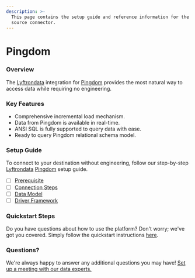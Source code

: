 ```yaml
---
description: >-
  This page contains the setup guide and reference information for the Pingdom
  source connector.
---
```


# Pingdom

### Overview

The [Lyftrondata](https://www.lyftrondata.com/) integration for [Pingdom](None/) provides the most natural way to access data while requiring no engineering.

### Key Features

* Comprehensive incremental load mechanism.
* Data from Pingdom is available in real-time.
* ANSI SQL is fully supported to query data with ease.
* Ready to query Pingdom relational schema model.

### Setup Guide

To connect to your destination without engineering, follow our step-by-step [Lyftrondata](https://www.lyftrondata.com/) [Pingdom](None/) setup guide.

* [ ] [Prerequisite](prerequisite.md)
* [ ] [Connection Steps](connection-steps.md)
* [ ] [Data Model](data-model/erd.md)
* [ ] [Driver Framework](driver-framework/)

### Quickstart Steps

Do you have questions about how to use the platform? Don't worry; we've got you covered. Simply follow the quickstart instructions [here](../../).

### Questions? <a href="#questions" id="questions"></a>

We're always happy to answer any additional questions you may have! [Set up a meeting with our data experts.](https://www.lyftrondata.com/book-a-meeting/)
